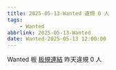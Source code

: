 ```yaml
---
title: 2025-05-13-Wanted 違規 0 人
tags:
    - Wanted
abbrlink: 2025-05-13-Wanted
date: Wanted-2025-05-13 12:00:00
---
```

Wanted 板 [板規連結](https://www.ptt.cc/bbs/Wanted/M.1608829773.A.D3B.html)
昨天違規 0 人
